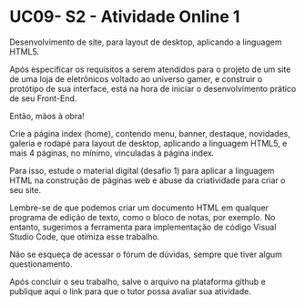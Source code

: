 # UC09- S2 - Atividade Online 1

Desenvolvimento de site, para layout de desktop, aplicando a linguagem HTML5.

Após especificar os requisitos a serem atendidos para o projeto de um site de uma loja de eletrônicos voltado ao universo gamer, e construir o protótipo de sua interface, está na hora de iniciar o desenvolvimento prático de seu Front-End.

Então, mãos à obra!

Crie a página index (home), contendo menu, banner, destaque, novidades, galeria e rodapé para layout de desktop, aplicando a linguagem HTML5, e mais 4 páginas, no mínimo, vinculadas à página index.

Para isso, estude o material digital (desafio 1) para aplicar a linguagem HTML na construção de páginas web e abuse da criatividade para criar o seu site.

Lembre-se de que podemos criar um documento HTML em qualquer programa de edição de texto, como o bloco de notas, por exemplo. No entanto, sugerimos a ferramenta para implementação de código Visual Studio Code, que otimiza esse trabalho.

Não se esqueça de acessar o fórum de dúvidas, sempre que tiver algum questionamento.

Após concluir o seu trabalho, salve o arquivo na plataforma github e publique aqui o link para que o tutor possa avaliar sua atividade.
